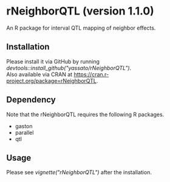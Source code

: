 # rNeighborQTL (version 1.1.0)
An R package for interval QTL mapping of neighbor effects.  

## Installation
Please install it via GitHub by running *devtools::install_github("yassato/rNeighborQTL")*.  
Also available via CRAN at https://cran.r-project.org/package=rNeighborQTL.  

## Dependency
Note that the rNeighborQTL requires the following R packages.  
- gaston
- parallel
- qtl

## Usage
Please see *vignette("rNeighborQTL")* after the installation.  
